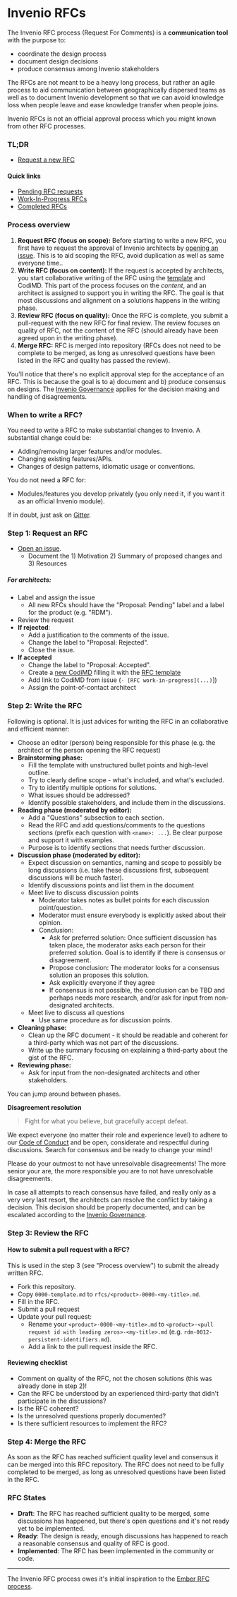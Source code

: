 # Invenio RFCs

The Invenio RFC process (Request For Comments) is a **communication tool** with
the purpose to:

- coordinate the design process
- document design decisions
- produce consensus among Invenio stakeholders

The RFCs are not meant to be a heavy long process, but rather an agile process
to aid communication between geographically dispersed teams as well as to
document Invenio development so that we can avoid knowledge loss when people
leave and ease knowledge transfer when people joins.

Invenio RFCs is not an official approval process which you might known from
other RFC processes.

### TL;DR

- [Request a new RFC](https://github.com/inveniosoftware/rfcs/issues/new/choose)

#### Quick links

- [Pending RFC requests](https://github.com/inveniosoftware/rfcs/labels/Proposal%3A%20Pending)
- [Work-In-Progress RFCs](https://github.com/inveniosoftware/rfcs/labels/Proposal%3A%20Accepted)
- [Completed RFCs](https://github.com/inveniosoftware/rfcs/tree/master/rfcs)

### Process overview

1. **Request RFC (focus on scope):** Before starting to write a new RFC, you first have to request the approval of Invenio architects by [opening an issue](https://github.com/inveniosoftware/rfcs/issues/new/choose). This is to aid scoping the RFC, avoid duplication as well as same everyone time..
2. **Write RFC (focus on content):** If the request is accepted by architects, you start collaborative writing of the RFC using the [template](https://github.com/inveniosoftware/rfcs/blob/master/0000-template.md) and CodiMD. This part of the process focuses on the *content*, and an architect is assigned to support you in writing the RFC. The goal is that most discussions and alignment on a solutions happens in the writing phase.
3. **Review RFC (focus on quality):** Once the RFC is complete, you submit a pull-request with the new RFC for final review. The review focuses on quality of RFC, not the content of the RFC (should already have been agreed upon in the writing phase).
4. **Merge RFC:** RFC is merged into repository (RFCs does not need to be complete to be merged, as long as unresolved questions have been listed in the RFC and quality has passed the review).

You'll notice that there's no explicit approval step for the acceptance of an RFC. This is because the goal is to a) document and b) produce consensus on designs. The [Invenio Governance](https://inveniosoftware.org/governance/) applies for the decision making and handling of disagreements.

### When to write a RFC?

You need to write a RFC to make substantial changes to Invenio. A substantial
change could be:

- Adding/removing larger features and/or modules.
- Changing existing features/APIs.
- Changes of design patterns, idiomatic usage or conventions.

You do not need a RFC for:

- Modules/features you develop privately (you only need it, if you want it as
  an official Invenio module).

If in doubt, just ask on [Gitter](http://gitter.im/inveniosoftware/invenio).

### Step 1: Request an RFC

- [Open an issue](https://github.com/inveniosoftware/rfcs/issues/new/choose).
  - Document the 1) Motivation 2) Summary of proposed changes and 3) Resources

##### For architects:

- Label and assign the issue
  - All new RFCs should have the "Proposal: Pending" label and a label for the product (e.g. "RDM").
- Review the request
- **If rejected**:
  - Add a justification to the comments of the issue.
  - Change the label to "Proposal: Rejected".
  - Close the issue.
- **If accepted**
  - Change the label to "Proposal: Accepted".
  - Create a [new CodiMD](https://codimd.web.cern.ch/new) filling it with the [RFC template](0000-template.md)
  - Add link to CodiMD from issue (``- [RFC work-in-progress](...)``])
  - Assign the point-of-contact architect

### Step 2: Write the RFC

Following is optional. It is just advices for writing the RFC in an collaborative and efficient manner:

- Choose an editor (person) being responsible for this phase (e.g. the architect or the person opening the RFC request)
- **Brainstorming phase:**
  - Fill the template with unstructured bullet points and high-level outline.
  - Try to clearly define scope - what's included, and what's excluded.
  - Try to identify multiple options for solutions.
  - What issues should be addressed?
  - Identify possible stakeholders, and include them in the discussions.
- **Reading phase (moderated by editor):**
  - Add a "Questions" subsection to each section.
  - Read the RFC and add questions/comments to the questions sections (prefix each question with ``<name>: ...``). Be clear purpose and support it with examples.
  - Purpose is to identify sections that needs further discussion.
- **Discussion phase (moderated by editor):**
  - Expect discussion on semantics, naming and scope to possibly be long discussions (i.e. take these discussions first, subsequent discussions will be much faster).
  - Identify discussions points and list them in the document
  - Meet live to discuss discussion points
    - Moderator takes notes as bullet points for each discussion point/question.
    - Moderator must ensure everybody is explicitly asked about their opinion.
    - Conclusion:
      - Ask for preferred solution: Once sufficient discussion has taken place, the moderator asks each person
        for their preferred solution. Goal is to identify if there is consensus or disagreement.
      - Propose conclusion: The moderator looks for a consensus solution an proposes this solution.
      - Ask explicitly everyone if they agree
      - If consensus is not possible, the conclusion can be TBD and perhaps needs more research, and/or ask for input from non-designated architects.
  - Meet live to discuss all questions
    - Use same procedure as for discussion points.
- **Cleaning phase:**
  - Clean up the RFC document - it should be readable and coherent for a third-party which was not part of the discussions.
  - Write up the summary focusing on explaining a third-party about the gist of the RFC.
- **Reviewing phase:**
  - Ask for input from the non-designated architects and other stakeholders.

You can jump around between phases.

**Disagreement resolution**

> Fight for what you believe, but gracefully accept defeat.

We expect everyone (no matter their role and experience level) to adhere to our [Code of Conduct](https://inveniosoftware.org/governance/) and be open, considerate and respectful during discussions. Search for consensus and be ready to change your mind!

Please do your outmost to not have unresolvable disagreements! The more senior your are, the more responsible you are to not have unresolvable disagreements.

In case all attempts to reach consensus have failed, and really only as a very very last resort, the architects can resolve the conflict by taking a decision. This decision should be properly documented, and can be escalated according to the [Invenio Governance](https://inveniosoftware.org/governance/).

### Step 3: Review the RFC

#### How to submit a pull request with a RFC?

This is used in the step 3 (see "Process overview") to submit the already written RFC.

- Fork this repository.
- Copy ``0000-template.md`` to ``rfcs/<product>-0000-<my-title>.md``.
- Fill in the RFC.
- Submit a pull request
- Update your pull request:
    - Rename your ``<product>-0000-<my-title>.md`` to ``<product>-<pull request id with leading zeros>-<my-title>.md`` (e.g. ``rdm-0012-persistent-identifiers.md``).
    - Add a link to the pull request inside the RFC.

#### Reviewing checklist

- Comment on quality of the RFC, not the chosen solutions (this was already done in step 2)!
- Can the RFC be understood by an experienced third-party that didn't participate in the discussions?
- Is the RFC coherent?
- Is the unresolved questions properly documented?
- Is there sufficient resources to implement the RFC?

### Step 4: Merge the RFC

As soon as the RFC has reached sufficient quality level and consensus it can be merged into this RFC repository. The RFC does not need to be fully completed to be merged, as long as unresolved questions have been listed in the RFC.

### RFC States

- **Draft**: The RFC has reached sufficient quality to be merged, some discussions has happened, but there's open questions
and it's not ready yet to be implemented.
- **Ready**: The design is ready, enough discussions has happened to reach a reasonable consensus and quality of RFC is good.
- **Implemented**: The RFC has been implemented in the community or code.

---

The Invenio RFC process owes it's initial inspiration to the
[Ember RFC process](https://github.com/emberjs/rfcs).
